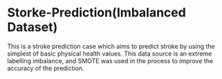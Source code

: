 # Storke-Prediction(Imbalanced Dataset)


This is a stroke prediction case which aims to predict stroke by using the simplest of basic physical health values.
This data source is an extreme labelling imbalance, and SMOTE was used in the process to improve the accuracy of the prediction.

